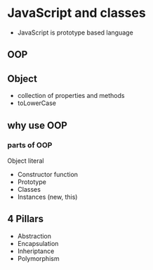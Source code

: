 # JavaScript and classes
+ JavaScript is prototype based language
## OOP

## Object
- collection of properties and methods
- toLowerCase 

## why use OOP

### parts of OOP
Object literal

- Constructor function
- Prototype
- Classes
- Instances (new, this)

## 4 Pillars
+ Abstraction
+ Encapsulation
+ Inheriptance
+ Polymorphism

